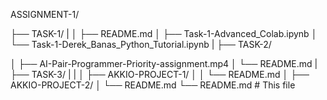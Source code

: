 ASSIGNMENT-1/

├── TASK-1/
|
│   ├── README.md
│   ├── Task-1-Advanced_Colab.ipynb
│   └── Task-1-Derek_Banas_Python_Tutorial.ipynb
|
├── TASK-2/

│   ├── AI-Pair-Programmer-Priority-assignment.mp4
│   └── README.md
|
├── TASK-3/
|   |
│   ├── AKKIO-PROJECT-1/
│   │   └── README.md
│   ├── AKKIO-PROJECT-2/
│       └── README.md
└── README.md  # This file

